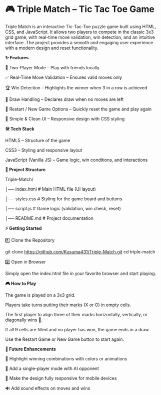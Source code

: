 # 🎮 Triple Match – Tic Tac Toe Game

Triple Match is an interactive Tic-Tac-Toe puzzle game built using HTML, CSS, and JavaScript.
It allows two players to compete in the classic 3x3 grid game, with real-time move validation, win detection, and an intuitive interface. The project provides a smooth and engaging user experience with a modern design and reset functionality.


**✨ Features**

👥 Two-Player Mode – Play with friends locally

✅ Real-Time Move Validation – Ensures valid moves only

🏆 Win Detection – Highlights the winner when 3 in a row is achieved

🤝 Draw Handling – Declares draw when no moves are left

🔄 Restart / New Game Options – Quickly reset the game and play again

🎨 Simple & Clean UI – Responsive design with CSS styling


**🛠️ Tech Stack**

HTML5 – Structure of the game

CSS3 – Styling and responsive layout

JavaScript (Vanilla JS) – Game logic, win conditions, and interactions


**📂 Project Structure**

Triple-Match/

│── index.html        # Main HTML file (UI layout)

│── styles.css        # Styling for the game board and buttons

│── script.js         # Game logic (validation, win check, reset)

│── README.md         # Project documentation

**⚡ Getting Started**

1️⃣ Clone the Repository

git clone https://github.com/Kusuma431/Triple-Match.git
cd triple-match

2️⃣ Open in Browser

Simply open the index.html file in your favorite browser and start playing.

**🎮 How to Play**

The game is played on a 3x3 grid.

Players take turns putting their marks (X or O) in empty cells.

The first player to align three of their marks horizontally, vertically, or diagonally wins 🎉.

If all 9 cells are filled and no player has won, the game ends in a draw.

Use the Restart Game or New Game button to start again.


**🚀 Future Enhancements**

🎨 Highlight winning combinations with colors or animations

🤖 Add a single-player mode with AI opponent

📱 Make the design fully responsive for mobile devices

🔊 Add sound effects on moves and wins
